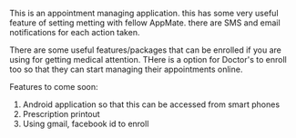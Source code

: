 This is an appointment managing application. this has some very useful feature of setting metting with fellow AppMate. there are SMS and email notifications for each action taken.

There are some useful features/packages that can be enrolled if you are using for getting medical attention. THere is a option for Doctor's to enroll too so that they can start managing their appointments online.

Features to come soon:
1. Android application so that this can be accessed from smart phones
2. Prescription printout
3. Using gmail, facebook id to enroll
